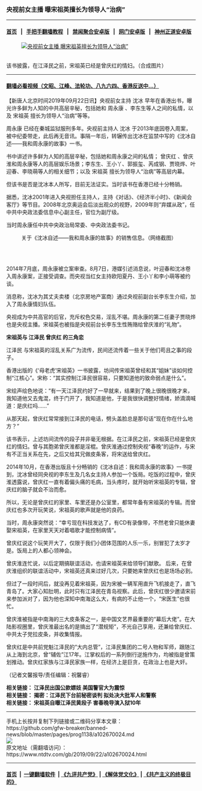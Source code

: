 ### 央视前女主播 曝宋祖英擅长为领导人“治病”
------------------------

#### [首页](https://github.com/gfw-breaker/banned-news/blob/master/README.md) &nbsp;&nbsp;|&nbsp;&nbsp; [手把手翻墙教程](https://github.com/gfw-breaker/guides/wiki) &nbsp;&nbsp;|&nbsp;&nbsp; [禁闻聚合安卓版](https://github.com/gfw-breaker/bn-android) &nbsp;&nbsp;|&nbsp;&nbsp; [网门安卓版](https://github.com/oGate2/oGate) &nbsp;&nbsp;|&nbsp;&nbsp; [神州正道安卓版](https://github.com/SzzdOgate/update) 



<div><div class="featured_image">
 <a href="https://i.ntdtv.com/assets/uploads/2019/09/p8621551a725083045.jpg" target="_blank">
  <figure>
   <img alt="央视前女主播 曝宋祖英擅长为领导人“治病”" src="https://i.ntdtv.com/assets/uploads/2019/09/p8621551a725083045-800x450.jpg"/>
  </figure><br/>
 </a>
 <span class="caption">
  该书披露，在江泽民之前，宋祖英已经是曾庆红的情妇。（合成图片）
 </span>
</div>
</div><hr/>

#### [翻墙必看视频（文昭、江峰、法轮功、八九六四、香港反送中...）](https://github.com/gfw-breaker/banned-news/blob/master/pages/links.md)

<div><div class="post_content" itemprop="articleBody">
 <p>
  【新唐人北京时间2019年09月22日讯】央视前女主持
  <ok href="https://www.ntdtv.com/gb/沈冰.htm">
   沈冰
  </ok>
  早年在香港出书，曝光许多鲜为人知的中共高层辛秘，包括她和
  <ok href="https://www.ntdtv.com/gb/周永康.htm">
   周永康
  </ok>
  、李东生等人之间的私情，以及
  <ok href="https://www.ntdtv.com/gb/宋祖英.htm">
   宋祖英
  </ok>
  擅长为领导人“治病”等等。
 </p>
 <p>
  <ok href="https://www.ntdtv.com/gb/周永康.htm">
   周永康
  </ok>
  已经在秦城监狱服刑多年。央视前主持人
  <ok href="https://www.ntdtv.com/gb/沈冰.htm">
   沈冰
  </ok>
  于2013年底因卷入周案，被中纪委带走，此后再无音讯。事隔一年后，转辗传出沈冰在监禁中写的《沈冰自述——我和周永康的故事》一书。
 </p>
 <p>
  书中讲述许多鲜为人知的高层辛秘，包括她和周永康之间的私情；
  <ok href="https://www.ntdtv.com/gb/曾庆红.htm">
   曾庆红
  </ok>
  、曾庆淮和周永康等人的高层娱乐场景；李东生、王小丫、郭振玺、芮成钢、贾晓烨、叶迎春、李晓萌等人的相关细节；以及
  <ok href="https://www.ntdtv.com/gb/宋祖英.htm">
   宋祖英
  </ok>
  擅长为领导人“治病”等高层内幕。
 </p>
 <p>
  但该书是否是沈冰本人所写，目前无法证实。当时该书在香港已经十分畅销。
 </p>
 <p>
  据悉，沈冰2001年进入央视担任主持人，主持《对话》、《经济半小时》、《新闻会客厅》等节目。2008年北京奥运会后淡出观众的视野，2009年则“弃媒从政”，任中共中央政法委信息中心副主任，官位为副厅级。
 </p>
 <p>
  当时周永康任中共中央政治局常委、中央政法委书记。
 </p>
 <figure class="wp-caption alignnone" id="attachment_102670042" style="width: 600px">
  <ok href="https://i.ntdtv.com/assets/uploads/2019/09/1412081024262404-600x451-600x451-1.jpg">
   <img alt="" class="size-medium wp-image-102670042" src="https://i.ntdtv.com/assets/uploads/2019/09/1412081024262404-600x451-600x451-1-600x451.jpg"/>
  </ok>
  <br/><figcaption class="wp-caption-text">
   关于《沈冰自述——我和周永康的故事》的销售信息。（网络截图）
  </figcaption><br/>
 </figure><br/>
 <p>
  2014年7月底，周永康被立案审查。8月7日，港媒引述消息说，叶迎春和沈冰卷入周永康案，正接受调查。而央视当红女主持欧阳夏丹、王小丫和李小萌等被约谈。
 </p>
 <p>
  消息称，沈冰为其丈夫卖楼（北京房地产富商）通过央视前副台长李东生介绍，加入了周永康情妇队伍。
 </p>
 <p>
  央视成为中共高官的后官，充斥权色交易，淫乱不堪。周永康的第二任妻子贾晓烨也是央视主播。宋祖英也被指是央视前台长李东生性贿赂给曾庆淮的“礼物”。
 </p>
 <p>
  <strong>
   宋祖英与
   <ok href="https://www.ntdtv.com/gb/江泽民.htm">
    江泽民
   </ok>
   <ok href="https://www.ntdtv.com/gb/曾庆红.htm">
    曾庆红
   </ok>
   的三角恋
  </strong>
 </p>
 <p>
  <ok href="https://www.ntdtv.com/gb/江泽民.htm">
   江泽民
  </ok>
  与宋祖英的淫乱关系广为流传，民间还流传着一些关于他们苟且之事的段子。
 </p>
 <p>
  香港出版的《‘母老虎’宋祖英》一书披露，坊间传宋祖英曾经和其“姐妹”谈如何控制“江核心”。宋称：“其实控制江泽民很容易，只要知道他的致命弱点是什么”。
 </p>
 <p>
  宋绘声绘色地说：“有一天江泽民约好了一早就来，结果到了晚上很晚很晚才来，我知道他又去鬼混，终于门开了，我知道是他，于是我很快调整好情绪，娇滴滴喊道：是庆红吗……”
 </p>
 <p>
  从那天起，曾庆红常常接到江泽民的电话，劈头盖脸总是那句话“现在你在什么地方？”
 </p>
 <p>
  该书表示，上述坊间流传的段子并非毫无根据。在江泽民之前，宋祖英已经是曾庆红的情妇。曾与其胞弟曾庆淮都是淫棍。曾庆淮通过控制央视“春晚”的运作，与宋有不正当关系在先，之后又给其兄做皮条客，将宋送给曾庆红。
 </p>
 <p>
  2014年10月，在香港出版且十分畅销的《沈冰自述：我和周永康的故事》一书提到，沈冰曾经同央视的李东生及几名女主持人参加一个饭局。吃饭的过程中，曾庆淮透露说，曾庆红一直有着偏头痛的毛病，当头疼时，就开始听宋祖英的专辑，曾庆红的脑子就会不治而愈。
 </p>
 <p>
  所以，无论是曾庆红的家里、车里还是办公室里，都常年备有宋祖英的专辑。而曾庆红也多次开玩笑说，宋祖英的歌声就是他的良药。
 </p>
 <p>
  当时，周永康突然说：“幸亏现在科技发达了，有CD有录像带，不然老曾只能休妻娶宋祖英，在家里天天对着唱歌才能控制病情”。
 </p>
 <p>
  曾庆红说这个玩笑开大了，仅限于我们小团体范围的人乐一乐，别冒犯了太岁才是。饭局上的人都心领神会。
 </p>
 <p>
  曾庆淮连忙说，以后定期搞联谊活动，也请宋祖英来给领导们献歌。 后来，在曾庆淮组织的联谊活动中，宋祖英还真来过好几次，只要她来曾庆红也是场场必到。
 </p>
 <p>
  但过了一段时间后，就没再见着宋祖英，因为宋被一辆军用直升飞机接走了，直飞青岛了。大家心知肚明，此时只有江泽民在青岛视察。此后，曾庆红很少邀请宋前来参加派对了，因为他也深知中南海这么大，有病的不止他一个，“宋医生”也很忙。
 </p>
 <p>
  曾庆淮被指是中南海的三大皮条客之一，是中国文艺界最重要的“幕后大佬”。在大陆影视圈里，曾庆淮最出名的是搞出了“潜规矩”，不光自己享用，还兼给曾庆红、中共太子党拉皮条，并收集情报。
 </p>
 <p>
  曾庆红是中共前党魁江泽民的“大内总管”，江泽民集团的二号人物和军师，跟随江从上海到北京，曾“辅佐”江17年。江掌权后的一系列倒行逆施作为，均被指是曾策划推动。曾庆红家族与江泽民家族一样，在经济上是巨贪，在政治上也是大奸。
 </p>
 <p>
  （记者文馨报导/责任编辑：祝馨睿）
 </p>
 <p>
  <strong>
   相关链接：
   <ok href="https://www.ntdtv.com/gb/2019/05/09/a102574326.html" rel="noopener" target="_blank">
    江泽民出国公款嫖妓 美国警官大为震惊
   </ok>
  </strong>
  <br/>
  <strong>
   相关链接：
   <ok href="https://www.ntdtv.com/gb/2019/01/31/a102501178.html" rel="noopener" target="_blank">
    揭密：江泽民下台前秘密谈判 拟处决大批军人和警察
   </ok>
  </strong>
  <br/>
  <strong>
   相关链接：
   <ok href="https://www.ntdtv.com/gb/2019/05/24/a102585537.html" rel="noopener" target="_blank">
    宋祖英自曝江泽民黄段子 害春晚导演入狱10年
   </ok>
  </strong>
 </p>
 <div class="single_ad">
 </div>
</div>
</div>
<hr/>
手机上长按并复制下列链接或二维码分享本文章：<br/>
https://github.com/gfw-breaker/banned-news/blob/master/pages/prog1138/a102670024.md <br/>
<a href='https://github.com/gfw-breaker/banned-news/blob/master/pages/prog1138/a102670024.md'><img src='https://github.com/gfw-breaker/banned-news/blob/master/pages/prog1138/a102670024.md.png'/></a> <br/>
原文地址（需翻墙访问）：https://www.ntdtv.com/gb/2019/09/22/a102670024.html


------------------------
#### [首页](https://github.com/gfw-breaker/banned-news/blob/master/README.md) &nbsp;|&nbsp; [一键翻墙软件](https://github.com/gfw-breaker/nogfw/blob/master/README.md) &nbsp;| [《九评共产党》](https://github.com/gfw-breaker/9ping.md/blob/master/README.md#九评之一评共产党是什么) | [《解体党文化》](https://github.com/gfw-breaker/jtdwh.md/blob/master/README.md) | [《共产主义的终极目的》](https://github.com/gfw-breaker/gczydzjmd.md/blob/master/README.md)


<img src='http://gfw-breaker.win/banned-news/pages/prog1138/a102670024.md' width='0px' height='0px'/>